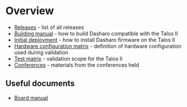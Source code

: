 # Overview

* [Releases](releases.md) - list of all releases
* [Building manual](building-manual.md) - how to build Dasharo compatible with
  the Talos II
* [Initial deployment](initial-deployment.md) - how to install Dasharo
  firmware on the Talos II
* [Hardware configuration matrix](hardware-matrix.md) - definition of hardware
  configuration used during validation
* [Test matrix](test-matrix.md) - validation scope for the Talos II
* [Conferences](conferences.md) - materials from the conferences held

## Useful documents

* [Board manual](https://wiki.raptorcs.com/w/images/e/e3/T2P9D01_users_guide_version_1_0.pdf)
